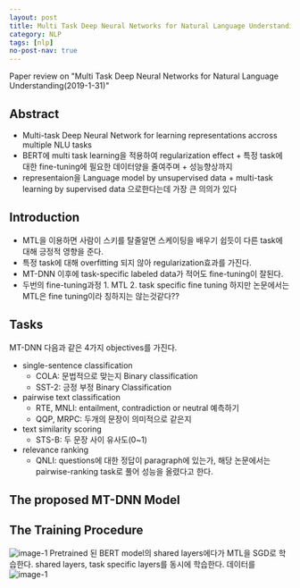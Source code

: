 ```yaml
---
layout: post
title: Multi Task Deep Neural Networks for Natural Language Understanding
category: NLP
tags: [nlp]
no-post-nav: true
---
```


Paper review on "Multi Task Deep Neural Networks for Natural Language Understanding(2019-1-31)"

## Abstract
* Multi-task Deep Neural Network for learning representations accross multiple NLU tasks
* BERT에 multi task learning을 적용하여 regularization effect + 특정 task에 대한 fine-tuning에 필요한 데이터양을 줄여주며 + 성능향상까지
* representaion을 Language model by unsupervised data + multi-task learning by supervised data 으로한다는데 가장 큰 의의가 있다

## Introduction
* MTL을 이용하면 사람이 스키를 탈줄알면 스케이팅을 배우기 쉽듯이 다른 task에 대해 긍정적 영향을 준다.
* 특정 task에 대해 overfitting 되지 않아 regularization효과를 가진다.
* MT-DNN 이후에 task-specific labeled data가 적어도 fine-tuning이 잘된다.
* 두번의 fine-tuning과정 1. MTL 2. task specific fine tuning 하지만 논문에서는 MTL은 fine tuning이라 칭하지는 않는것같다??

## Tasks
MT-DNN 다음과 같은 4가지 objectives를 가진다.
* single-sentence classification
    - COLA: 문법적으로 맞는지 Binary classification
    - SST-2: 긍정 부정 Binary Classification
* pairwise text classification
    - RTE, MNLI: entailment, contradiction or neutral 예측하기
    - QQP, MRPC: 두개의 문장이 의미적으로 같은지
* text similarity scoring
    - STS-B: 두 문장 사이 유사도(0~1) 
* relevance ranking
    - QNLI: questions에 대한 정답이 paragraph에 있는가, 해당 논문에서는 pairwise-ranking task로 풀어 성능을 올렸다고 한다.

## The proposed MT-DNN Model

## The Training Procedure
![image-1]({{site.baseurl}}/assets/images/2019-11-08-Multi-Task-Deep-Neural-Networks-For-Natural-Language-Understanding-1.png)
Pretrained 된 BERT model의 shared layers에다가 MTL을 SGD로 학습한다. 
shared layers, task specific layers를 동시에 학습한다.
데이터를 
![image-1]({{site.baseurl}}/assets/images/2019-11-08-Multi-Task-Deep-Neural-Networks-For-Natural-Language-Understanding-1.png)


